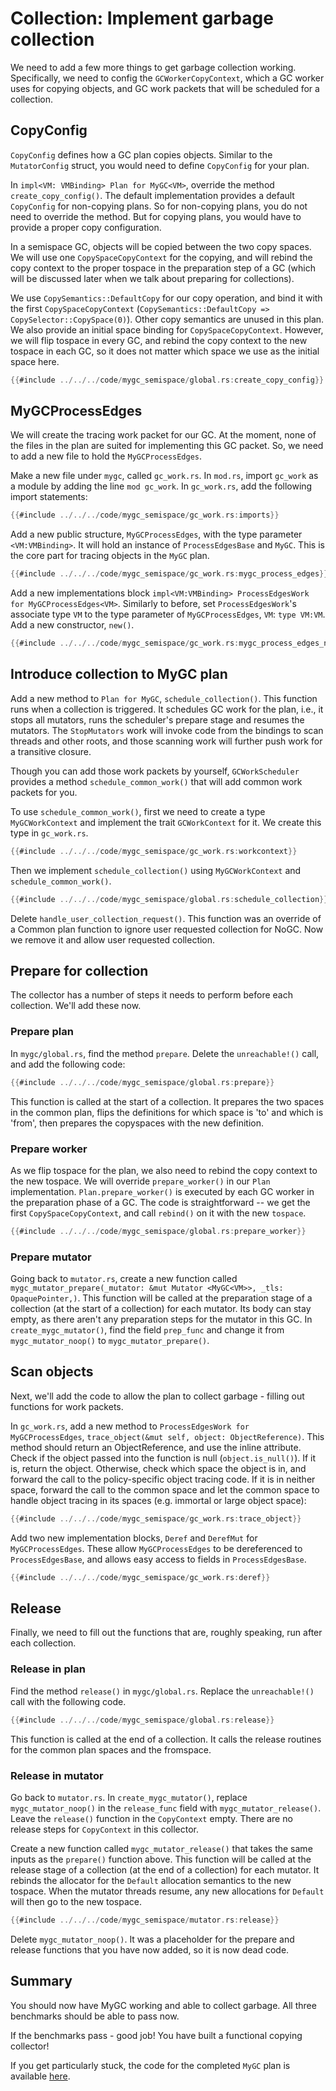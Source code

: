 # Collection: Implement garbage collection

We need to add a few more things to get garbage collection working. 
Specifically, we need to config the `GCWorkerCopyContext`, which a GC worker uses for 
copying objects, and GC work packets that will be scheduled for a collection.

## CopyConfig

`CopyConfig` defines how a GC plan copies objects.
Similar to the `MutatorConfig` struct, you would need to define `CopyConfig` for your plan.

In `impl<VM: VMBinding> Plan for MyGC<VM>`, override the method `create_copy_config()`.
The default implementation provides a default `CopyConfig` for non-copying plans. So for non-copying plans,
you do not need to override the method. But
for copying plans, you would have to provide a proper copy configuration.

In a semispace GC, objects will be copied between the two copy spaces. We will use one
`CopySpaceCopyContext` for the copying, and will rebind the copy context to the proper tospace
in the preparation step of a GC (which will be discussed later when we talk about preparing for collections).

We use `CopySemantics::DefaultCopy` for our copy
operation, and bind it with the first `CopySpaceCopyContext` (`CopySemantics::DefaultCopy => CopySelector::CopySpace(0)`).
Other copy semantics are unused in this plan. We also provide an initial space
binding for `CopySpaceCopyContext`. However, we will flip tospace in every GC, and rebind the
copy context to the new tospace in each GC, so it does not matter which space we use as the initial
space here.

```rust
{{#include ../../../code/mygc_semispace/global.rs:create_copy_config}}
```

## MyGCProcessEdges

We will create the tracing work packet for our GC.
At the moment, none of the files in the plan are suited for implementing this
GC packet. So, we need to add a new file to hold the `MyGCProcessEdges`.

Make a new file under `mygc`, called `gc_work.rs`. 
In `mod.rs`, import `gc_work` as a module by adding the line `mod gc_work`.
In `gc_work.rs`, add the following import statements:
```rust
{{#include ../../../code/mygc_semispace/gc_work.rs:imports}}
```

Add a new public structure, `MyGCProcessEdges`, with the type parameter 
`<VM:VMBinding>`. It will hold an instance of `ProcessEdgesBase` and 
`MyGC`. This is the core part for tracing objects in the `MyGC` plan.

```rust
{{#include ../../../code/mygc_semispace/gc_work.rs:mygc_process_edges}}
```

Add a new implementations block 
`impl<VM:VMBinding> ProcessEdgesWork for MyGCProcessEdges<VM>`.
Similarly to before, set `ProcessEdgesWork`'s associate type `VM` to 
the type parameter of `MyGCProcessEdges`, `VM`: `type VM:VM`.
Add a new constructor, `new()`.

```rust
{{#include ../../../code/mygc_semispace/gc_work.rs:mygc_process_edges_new}}
```

## Introduce collection to MyGC plan

Add a new method to `Plan for MyGC`, `schedule_collection()`. This function 
runs when a collection is triggered. It schedules GC work for the plan, i.e.,
it stops all mutators, runs the
scheduler's prepare stage and resumes the mutators. The `StopMutators` work
will invoke code from the bindings to scan threads and other roots, and those 
scanning work will further push work for a transitive closure.

Though you can add those work packets by yourself, `GCWorkScheduler` provides a
method `schedule_common_work()` that will add common work packets for you.

To use `schedule_common_work()`, first we need to create a type `MyGCWorkContext`
and implement the trait `GCWorkContext` for it. We create this type in `gc_work.rs`.

```rust
{{#include ../../../code/mygc_semispace/gc_work.rs:workcontext}}
```

Then we implement `schedule_collection()` using `MyGCWorkContext` and `schedule_common_work()`.

```rust
{{#include ../../../code/mygc_semispace/global.rs:schedule_collection}}
```

Delete `handle_user_collection_request()`. This function was an override of 
a Common plan function to ignore user requested collection for NoGC. Now we 
remove it and allow user requested collection.

## Prepare for collection

The collector has a number of steps it needs to perform before each collection.
We'll add these now.

### Prepare plan

In `mygc/global.rs`, find the method `prepare`. Delete the `unreachable!()` 
call, and add the following code:

```rust
{{#include ../../../code/mygc_semispace/global.rs:prepare}}
```

This function is called at the start of a collection. It prepares the two 
spaces in the common plan, flips the definitions for which space is 'to' 
and which is 'from', then prepares the copyspaces with the new definition.

### Prepare worker

As we flip tospace for the plan, we also need to rebind the copy context
to the new tospace. We will override `prepare_worker()` in our `Plan` implementation.
`Plan.prepare_worker()` is executed by each GC worker in the preparation phase of a GC. The code
is straightforward -- we get the first `CopySpaceCopyContext`, and call `rebind()` on it with
the new `tospace`.

```rust
{{#include ../../../code/mygc_semispace/global.rs:prepare_worker}}
```

### Prepare mutator

Going back to `mutator.rs`, create a new function called 
`mygc_mutator_prepare(_mutator: &mut Mutator <MyGC<VM>>, _tls: OpaquePointer,)`. 
This function will be called at the preparation stage of a collection 
(at the start of a collection) for each mutator. Its body can stay empty, as 
there aren't any preparation steps for the mutator in this GC.
In `create_mygc_mutator()`, find the field `prep_func` and change it from
`mygc_mutator_noop()` to `mygc_mutator_prepare()`.


## Scan objects

Next, we'll add the code to allow the plan to collect garbage - filling out 
functions for work packets.

In `gc_work.rs`, add a new method to `ProcessEdgesWork for MyGCProcessEdges`,
`trace_object(&mut self, object: ObjectReference)`.
This method should return an ObjectReference, and use the 
inline attribute.
Check if the object passed into the function is null 
(`object.is_null()`). If it is, return the object.
Otherwise, check which space the object is in, and forward the call to the 
policy-specific object tracing code. If it is in neither space, forward the 
call to the common space and let the common space to handle object tracing in 
its spaces (e.g. immortal or large object space):

```rust
{{#include ../../../code/mygc_semispace/gc_work.rs:trace_object}}
```

Add two new implementation blocks, `Deref` and `DerefMut` for 
`MyGCProcessEdges`. These allow `MyGCProcessEdges` to be dereferenced to 
`ProcessEdgesBase`, and allows easy access to fields in `ProcessEdgesBase`.

```rust
{{#include ../../../code/mygc_semispace/gc_work.rs:deref}}
```

## Release

Finally, we need to fill out the functions that are, roughly speaking, 
run after each collection.

### Release in plan

Find the method `release()` in `mygc/global.rs`. Replace the 
`unreachable!()` call with the following code.

```rust
{{#include ../../../code/mygc_semispace/global.rs:release}}
```

This function is called at the end of a collection. It calls the release 
routines for the common plan spaces and the fromspace.

### Release in mutator

Go back to `mutator.rs`. In `create_mygc_mutator()`, replace 
`mygc_mutator_noop()` in the `release_func` field with `mygc_mutator_release()`.
Leave the `release()` function in the `CopyContext` empty. There are no 
release steps for `CopyContext` in this collector.

Create a new function called `mygc_mutator_release()` that takes the same 
inputs as the `prepare()` function above. This function will be called at the 
release stage of a collection (at the end of a collection) for each mutator. 
It rebinds the allocator for the `Default` allocation semantics to the new 
tospace. When the mutator threads resume, any new allocations for `Default` 
will then go to the new tospace.
 
```rust
{{#include ../../../code/mygc_semispace/mutator.rs:release}}
```

Delete `mygc_mutator_noop()`. It was a placeholder for the prepare and 
release functions that you have now added, so it is now dead code.

## Summary

You should now have MyGC working and able to collect garbage. All three
benchmarks should be able to pass now. 

If the benchmarks pass - good job! You have built a functional copying
collector!

If you get particularly stuck, the code for the completed `MyGC` plan
is available [here](https://github.com/mmtk/mmtk-core/tree/master/docs/tutorial/code/mygc_semispace).